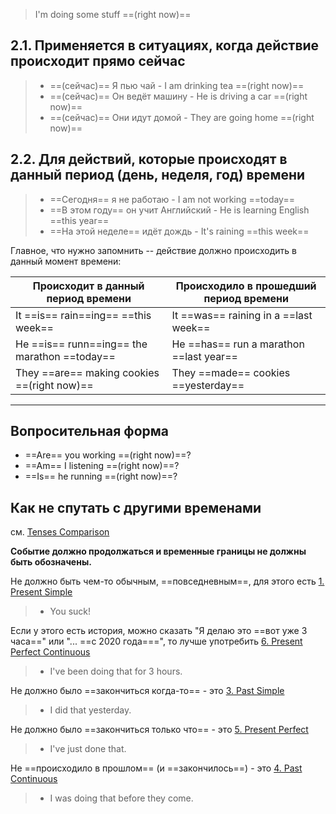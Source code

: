 > I'm doing some stuff ==(right now)==

## 2.1.  Применяется в ситуациях, когда действие происходит прямо сейчас

> - ==(сейчас)== Я пью чай - I am drinking tea ==(right now)==
> - ==(сейчас)== Он ведёт машину - He is driving a car ==(right now)==
> - ==(сейчас)== Они идут домой - They are going home ==(right now)==

## 2.2.  Для действий, которые происходят в данный период (день, неделя, год) времени

> - ==Сегодня== я не работаю - I am not working ==today==
> - ==В этом году== он учит Английский - He is learning English ==this year==
> - ==На этой неделе== идёт дождь - It's raining ==this week==

Главное, что нужно запомнить -- действие должно происходить в данный момент времени:

| **Происходит в данный период времени** | **Происходило в прошедший период времени** |
| - | - |
| It ==is== rain==ing== ==this week== | It ==was== raining in a ==last week== |
| He ==is== runn==ing== the marathon ==today== | He ==has== run a marathon ==last year== |
| They ==are== making cookies ==(right now)== | They ==made== cookies ==yesterday== |

-----
## Вопросительная форма

- ==Are== you working ==(right now)==?
- ==Am== I listening ==(right now)==?
- ==Is== he running ==(right now)==?

## Как не спутать с другими временами

см. [Tenses Comparison](Tenses%20Comparison.md)

**Событие должно продолжаться и временные границы не должны быть обозначены.**

Не должно быть чем-то обычным, ==повседневным==, для этого есть [1. Present Simple](1.%20Present%20Simple.md)
> - You suck!

Если у этого есть история, можно сказать "Я делаю это ==вот уже 3 часа==" или "... ==с 2020 года===", то лучше употребить [6. Present Perfect Continuous](6.%20Present%20Perfect%20Continuous.md)
> - I've been doing that for 3 hours.

Не должно было ==закончиться когда-то== - это [3. Past Simple](3.%20Past%20Simple.md) 
> - I did that yesterday.

Не должно было ==закончиться только что== - это [5. Present Perfect](5.%20Present%20Perfect.md)
> - I've just done that.

Не ==происходило в прошлом== (и ==закончилось==) - это [4. Past Continuous](4.%20Past%20Continuous.md)
> - I was doing that before they come.
